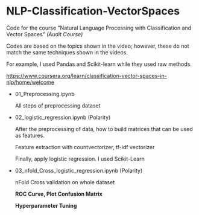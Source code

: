 # NLP-Classification-VectorSpaces
Code for the course "Natural Language Processing with Classification and Vector Spaces"
*(Audit Course)*

Codes are based on the topics shown in the video; however, these do not match the same techniques shown in the videos.

For example, I used Pandas and Scikit-learn while they used raw methods.

https://www.coursera.org/learn/classification-vector-spaces-in-nlp/home/welcome

- 01_Preprocessing.ipynb

    All steps of preprocessing dataset
    
- 02_logistic_regression.ipynb (Polarity)

    After the preprocessing of data, how to build matrices that can be used as features.
    
    Feature extraction with countvectorizer, tf-idf vectorizer
    
    Finally, apply logistic regression. I used Scikit-Learn
    
- 03_nfold_Cross_logistic_regression.ipynb (Polarity)

    nFold Cross validation on whole dataset
    
    **ROC Curve, Plot Confusion Matrix**
    
    **Hyperparameter Tuning**
